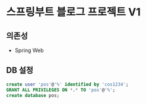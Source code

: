 # 스프링부트 블로그 프로젝트 V1

## 의존성
- Spring Web

## DB 설정

```sql
create user 'pos'@'%' identified by 'cos1234';
GRANT ALL PRIVILEGES ON *.* TO 'pos'@'%';
create database pos;
```